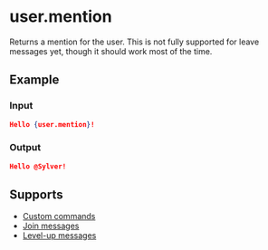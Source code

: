 # user.mention

Returns a mention for the user. This is not fully supported for leave messages yet, though it should work most of the time.

## Example

### Input

```json
Hello {user.mention}!
```

### Output

```json
Hello @Sylver!
```

## Supports

* [Custom commands](/Modules/Modules/custom_commands/)
* [Join messages](/Modules/join_leave_messages/)
* [Level-up messages](/Modules/levels/)
